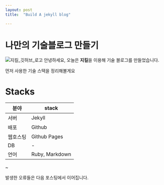 ```yaml
---
layout: post
title:  "Build A jekyll blog"

---
```


# 나만의 기술블로그 만들기


![지킬_깃허브_로고](https://user-images.githubusercontent.com/71265398/94172526-8f0d8480-fecd-11ea-9842-614071653aae.png)
안녕하세요, 오늘은 **지킬**을 이용해 기술 블로그를 만들었습니다.

먼저 사용한 기술 스택을 정리해볼게요

# Stacks
  
분야 | stack
------------ | -------------
서버 | Jekyll
배포 | Github
웹호스팅 | Github Pages
DB | -
언어 | Ruby, Markdown

~

발생한 오류들은 다음 포스팅에서 이어집니다.

